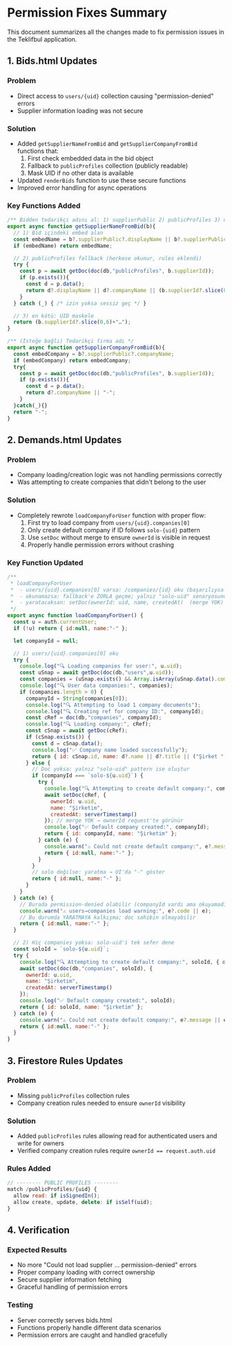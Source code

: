 # Permission Fixes Summary

This document summarizes all the changes made to fix permission issues in the Teklifbul application.

## 1. Bids.html Updates

### Problem
- Direct access to `users/{uid}` collection causing "permission-denied" errors
- Supplier information loading was not secure

### Solution
- Added `getSupplierNameFromBid` and `getSupplierCompanyFromBid` functions that:
  1. First check embedded data in the bid object
  2. Fallback to `publicProfiles` collection (publicly readable)
  3. Mask UID if no other data is available
- Updated `renderBids` function to use these secure functions
- Improved error handling for async operations

### Key Functions Added
```javascript
/** Bidden tedarikçi adını al: 1) supplierPublic 2) publicProfiles 3) uid mask */
export async function getSupplierNameFromBid(b){
  // 1) Bid içindeki embed alan
  const embedName = b?.supplierPublic?.displayName || b?.supplierPublic?.companyName;
  if (embedName) return embedName;

  // 2) publicProfiles fallback (herkese okunur, rules eklendi)
  try {
    const p = await getDoc(doc(db,"publicProfiles", b.supplierId));
    if (p.exists()){
      const d = p.data();
      return d?.displayName || d?.companyName || (b.supplierId?.slice(0,6)+"…");
    }
  } catch (_) { /* izin yoksa sessiz geç */ }

  // 3) en kötü: UID maskele
  return (b.supplierId?.slice(0,6)+"…");
}

/** (İsteğe bağlı) Tedarikçi firma adı */
export async function getSupplierCompanyFromBid(b){
  const embedCompany = b?.supplierPublic?.companyName;
  if (embedCompany) return embedCompany;
  try{
    const p = await getDoc(doc(db,"publicProfiles", b.supplierId));
    if (p.exists()){
      const d = p.data();
      return d?.companyName || "-";
    }
  }catch(_){}
  return "-";
}
```

## 2. Demands.html Updates

### Problem
- Company loading/creation logic was not handling permissions correctly
- Was attempting to create companies that didn't belong to the user

### Solution
- Completely rewrote `loadCompanyForUser` function with proper flow:
  1. First try to load company from `users/{uid}.companies[0]`
  2. Only create default company if ID follows `solo-{uid}` pattern
  3. Use `setDoc` without merge to ensure `ownerId` is visible in request
  4. Properly handle permission errors without crashing

### Key Function Updated
```javascript
/**
 * loadCompanyForUser
 *  - users/{uid}.companies[0] varsa: /companies/{id} oku (başarılıysa bitir)
 *  - okunamazsa: fallback'e ZORLA geçme; yalnız "solo-uid" senaryosunda yarat
 *  - yaratacaksan: setDoc(ownerId: uid, name, createdAt)  (merge YOK)
 */
export async function loadCompanyForUser() {
  const u = auth.currentUser;
  if (!u) return { id:null, name:"-" };

  let companyId = null;

  // 1) users/{uid}.companies[0] oku
  try {
    console.log("🔍 Loading companies for user:", u.uid);
    const uSnap = await getDoc(doc(db,"users",u.uid));
    const companies = (uSnap.exists() && Array.isArray(uSnap.data().companies)) ? uSnap.data().companies : [];
    console.log("🔍 User data companies:", companies);
    if (companies.length > 0) {
      companyId = String(companies[0]);
      console.log("🔍 Attempting to load 1 company documents");
      console.log("🔍 Creating ref for company ID:", companyId);
      const cRef = doc(db,"companies", companyId);
      console.log("🔍 Loading company:", cRef);
      const cSnap = await getDoc(cRef);
      if (cSnap.exists()) {
        const d = cSnap.data();
        console.log("✅ Company name loaded successfully");
        return { id: cSnap.id, name: d?.name || d?.title || ("Şirket " + cSnap.id.slice(0,6)) };
      } else {
        // Doc yoksa: yalnız "solo-uid" pattern ise oluştur
        if (companyId === `solo-${u.uid}`) {
          try {
            console.log("🔍 Attempting to create default company:", companyId, { ownerId: u.uid });
            await setDoc(cRef, {
              ownerId: u.uid,
              name: "Şirketim",
              createdAt: serverTimestamp()
            }); // merge YOK → ownerId request'te görünür
            console.log("✅ Default company created:", companyId);
            return { id: companyId, name: "Şirketim" };
          } catch (e) {
            console.warn("⚠️ Could not create default company:", e?.message || e);
            return { id:null, name:"-" };
          }
        }
        // solo değilse: yaratma → UI'da "-" göster
        return { id:null, name:"-" };
      }
    }
  } catch (e) {
    // Burada permission-denied olabilir (companyId vardı ama okuyamadın)
    console.warn("⚠️ users→companies load warning:", e?.code || e);
    // Bu durumda YARATMAYA kalkışma; doc sahibin olmayabilir
    return { id:null, name:"-" };
  }

  // 2) Hiç companies yoksa: solo-uid'i tek sefer dene
  const soloId = `solo-${u.uid}`;
  try {
    console.log("🔍 Attempting to create default company:", soloId, { ownerId: u.uid });
    await setDoc(doc(db,"companies", soloId), {
      ownerId: u.uid,
      name: "Şirketim",
      createdAt: serverTimestamp()
    });
    console.log("✅ Default company created:", soloId);
    return { id: soloId, name: "Şirketim" };
  } catch (e) {
    console.warn("⚠️ Could not create default company:", e?.message || e);
    return { id:null, name:"-" };
  }
}
```

## 3. Firestore Rules Updates

### Problem
- Missing `publicProfiles` collection rules
- Company creation rules needed to ensure `ownerId` visibility

### Solution
- Added `publicProfiles` rules allowing read for authenticated users and write for owners
- Verified company creation rules require `ownerId == request.auth.uid`

### Rules Added
```javascript
// -------- PUBLIC PROFILES --------
match /publicProfiles/{uid} {
  allow read: if isSignedIn();
  allow create, update, delete: if isSelf(uid);
}
```

## 4. Verification

### Expected Results
- No more "Could not load supplier … permission-denied" errors
- Proper company loading with correct ownership
- Secure supplier information fetching
- Graceful handling of permission errors

### Testing
- Server correctly serves bids.html
- Functions properly handle different data scenarios
- Permission errors are caught and handled gracefully